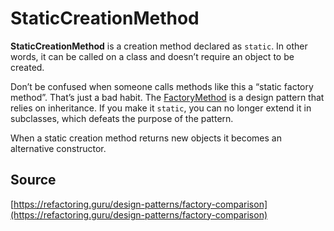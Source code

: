 # StaticCreationMethod

__StaticCreationMethod__ is a creation method declared as `static`. In other words, 
it can be called on a class and doesn’t require an object to be created.

Don’t be confused when someone calls methods like this a “static factory method”. 
That’s just a bad habit. The [FactoryMethod](src/Pattern/Creational/FactoryMethod) is a design pattern that relies on 
inheritance. If you make it `static`, you can no longer extend it in subclasses, which defeats the purpose of the pattern.

When a static creation method returns new objects it becomes an alternative constructor.


## Source

[https://refactoring.guru/design-patterns/factory-comparison](https://refactoring.guru/design-patterns/factory-comparison)